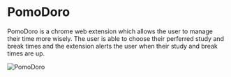 # PomoDoro

PomoDoro is a chrome web extension which allows the user to manage their time more wisely. The user is able to choose their perferred study and break times and the extension alerts the user when their study and break times are up.

![PomoDoro](https://github.com/dianashi/Timer_chrome_extension/blob/main/Pomodoro.png)
